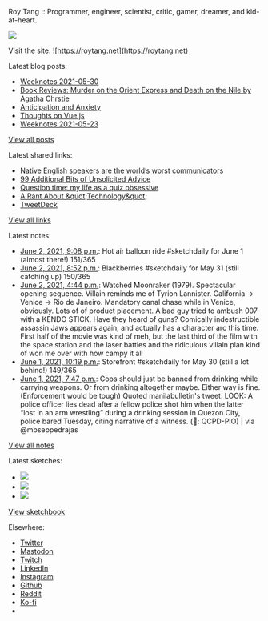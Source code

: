 Roy Tang :: Programmer, engineer, scientist, critic, gamer, dreamer, and kid-at-heart.

![](https://roytang.net/static/img/profile.jpg)

Visit the site: ![https://roytang.net](https://roytang.net)

Latest blog posts:

- [Weeknotes 2021-05-30](https://roytang.net/2021/05/weeknotes-2021-05-30/)
- [Book Reviews: Murder on the Orient Express and Death on the Nile by Agatha Chrstie](https://roytang.net/2021/05/orient-express-nile/)
- [Anticipation and Anxiety](https://roytang.net/2021/05/anticipation/)
- [Thoughts on Vue.js](https://roytang.net/2021/05/vuejs/)
- [Weeknotes 2021-05-23](https://roytang.net/2021/05/weeknotes-2021-05-23/)

[View all posts](https://roytang.net/blog)

Latest shared links:

- [Native English speakers are the world’s worst communicators](https://roytang.net/2021/05/native-english-speakers-are-the-worlds-worst-communicators/)
- [99 Additional Bits of Unsolicited Advice](https://roytang.net/2021/05/99-additional-bits-of-unsolicited-advice/)
- [Question time: my life as a quiz obsessive](https://roytang.net/2021/05/question-time-my-life-as-a-quiz-obsessive/)
- [A Rant About &amp;quot;Technology&amp;quot;](https://roytang.net/2021/05/a-rant-about-quottechnologyquot/)
- [TweetDeck](https://roytang.net/2021/05/tweetdeck/)

[View all links](https://roytang.net/links)

Latest notes:

- [June 2, 2021, 9:08 p.m.](https://roytang.net/2021/06/1400076977722195969/): Hot air balloon ride #sketchdaily for June 1 (almost there!) 151/365
- [June 2, 2021, 8:52 p.m.](https://roytang.net/2021/06/1400072956613517322/): Blackberries #sketchdaily for May 31 (still catching up) 150/365
- [June 2, 2021, 4:44 p.m.](https://roytang.net/2021/06/cbb6135fa20b48a488982eccc7df76ce/): Watched Moonraker (1979). Spectacular opening sequence. Villain reminds me of Tyrion Lannister. California -&gt; Venice -&gt; Rio de Janeiro. Mandatory canal chase while in Venice, obviously. Lots of of product placement. A bad guy tried to ambush 007 with a KENDO STICK. Have they heard of guns? Comically indestructible assassin Jaws appears again, and actually has a character arc this time. First half of the movie was kind of meh, but the last third of the film with the space station and the laser battles and the ridiculous villain plan kind of won me over with how campy it all
- [June 1, 2021, 10:19 p.m.](https://roytang.net/2021/06/1399732348095135749/): Storefront #sketchdaily for May 30 (still a lot behind!) 149/365
- [June 1, 2021, 7:47 p.m.](https://roytang.net/2021/06/1399693989582835713/): Cops should just be banned from drinking while carrying weapons. Or from drinking altogether maybe. Either way is fine. (Enforcement would be tough) Quoted manilabulletin&#x27;s tweet: LOOK: A police officer lies dead after a fellow police shot him when the latter “lost in an arm wrestling” during a drinking session in Quezon City, police bared Tuesday, citing narrative of a witness. (📸: QCPD-PIO) | via @mbseppedrajas

[View all notes](https://roytang.net/notes)

Latest sketches:


- ![](https://roytang.net/media/cache/7c/bf/7cbfd91c8152856648fa8a86560a8cd2.jpg)
- ![](https://roytang.net/media/cache/88/9d/889df9f17f0549ae0fd5bf3c48626992.jpg)
- ![](https://roytang.net/media/cache/4e/13/4e13ed5af9e8e60402e60e8578d0d55a.jpg)

[View sketchbook](https://roytang.net/albums/sketchbook)


Elsewhere:

- [Twitter](https://twitter.com/roytang)
- [Mastodon](https://mastodon.technology/@roytang)
- [Twitch](https://twitch.tv/twitchyroy)
- [LinkedIn](https://www.linkedin.com/in/roytang)
- [Instagram](https://instagram.com/roytang0400)
- [Github](https://github.com/roytang)
- [Reddit](https://reddit.com/u/hungryroy)
- [Ko-fi](https://ko-fi.com/roytang)
- [](mailto:hello@roytang.net)